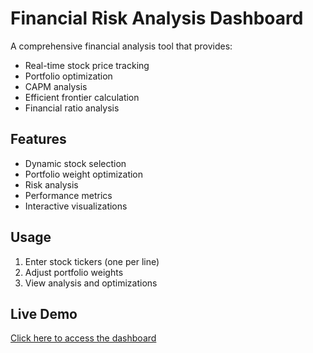 # Financial Risk Analysis Dashboard

A comprehensive financial analysis tool that provides:
- Real-time stock price tracking
- Portfolio optimization
- CAPM analysis
- Efficient frontier calculation
- Financial ratio analysis

## Features
- Dynamic stock selection
- Portfolio weight optimization
- Risk analysis
- Performance metrics
- Interactive visualizations

## Usage
1. Enter stock tickers (one per line)
2. Adjust portfolio weights
3. View analysis and optimizations

## Live Demo
[Click here to access the dashboard](https://financial-riskanalysis-dashboard-fp9ausrya4wz6pstct4fbs.streamlit.app)
